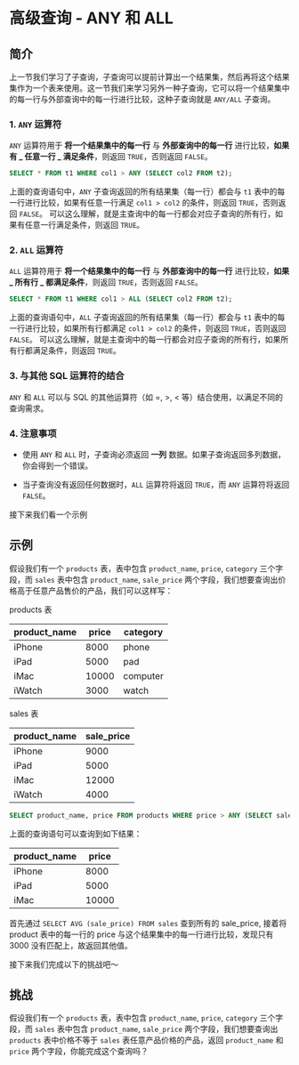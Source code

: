 # 高级查询 - ANY 和 ALL

## 简介

上一节我们学习了子查询，子查询可以提前计算出一个结果集，然后再将这个结果集作为一个表来使用。这一节我们来学习另外一种子查询，它可以将一个结果集中的每一行与外部查询中的每一行进行比较，这种子查询就是 `ANY/ALL` 子查询。

### 1. `ANY` 运算符

`ANY` 运算符用于 **将一个结果集中的每一行** 与 **外部查询中的每一行** 进行比较，**如果有 _ 任意一行 _ 满足条件**，则返回 `TRUE`，否则返回 `FALSE`。

```sql
SELECT * FROM t1 WHERE col1 > ANY (SELECT col2 FROM t2);
```

上面的查询语句中，`ANY` 子查询返回的所有结果集（每一行）都会与 `t1` 表中的每一行进行比较，如果有任意一行满足 `col1 > col2` 的条件，则返回 `TRUE`，否则返回 `FALSE`。 可以这么理解，就是主查询中的每一行都会对应子查询的所有行，如果有任意一行满足条件，则返回 `TRUE`。

### 2. `ALL` 运算符

`ALL` 运算符用于 **将一个结果集中的每一行** 与 **外部查询中的每一行** 进行比较，**如果 _ 所有行 _ 都满足条件**，则返回 `TRUE`，否则返回 `FALSE`。

```sql
SELECT * FROM t1 WHERE col1 > ALL (SELECT col2 FROM t2);
```

上面的查询语句中，`ALL` 子查询返回的所有结果集（每一行）都会与 `t1` 表中的每一行进行比较，如果所有行都满足 `col1 > col2` 的条件，则返回 `TRUE`，否则返回 `FALSE`。 可以这么理解，就是主查询中的每一行都会对应子查询的所有行，如果所有行都满足条件，则返回 `TRUE`。

### 3. 与其他 SQL 运算符的结合

`ANY` 和 `ALL` 可以与 SQL 的其他运算符（如 =, >, < 等）结合使用，以满足不同的查询需求。

### 4. 注意事项

- 使用 `ANY` 和 `ALL` 时，子查询必须返回 **一列** 数据。如果子查询返回多列数据，你会得到一个错误。

- 当子查询没有返回任何数据时，`ALL` 运算符将返回 `TRUE`，而 `ANY` 运算符将返回 `FALSE`。

接下来我们看一个示例

## 示例

假设我们有一个 `products` 表，表中包含 `product_name`, `price`, `category` 三个字段，而 `sales` 表中包含 `product_name`, `sale_price` 两个字段，我们想要查询出价格高于任意产品售价的产品，我们可以这样写：

products 表

| product_name | price | category |
| ------------ | ----- | -------- |
| iPhone       | 8000  | phone    |
| iPad         | 5000  | pad      |
| iMac         | 10000 | computer |
| iWatch       | 3000  | watch    |

sales 表

| product_name | sale_price |
| ------------ | ---------- |
| iPhone       | 9000       |
| iPad         | 5000       |
| iMac         | 12000      |
| iWatch       | 4000       |

```sql
SELECT product_name, price FROM products WHERE price > ANY (SELECT sale_price FROM sales);
```

上面的查询语句可以查询到如下结果：

| product_name | price |
| ------------ | ----- |
| iPhone       | 8000  |
| iPad         | 5000  |
| iMac         | 10000 |

首先通过 `SELECT AVG (sale_price) FROM sales` 查到所有的 sale_price, 接着将 product 表中的每一行的 price 与这个结果集中的每一行进行比较，发现只有 3000 没有匹配上，故返回其他值。

接下来我们完成以下的挑战吧～

## 挑战

假设我们有一个 `products` 表，表中包含 `product_name`, `price`, `category` 三个字段，而 `sales` 表中包含 `product_name`, `sale_price` 两个字段，我们想要查询出 `products` 表中价格不等于 `sales` 表任意产品价格的产品，返回 `product_name` 和 `price` 两个字段，你能完成这个查询吗？
